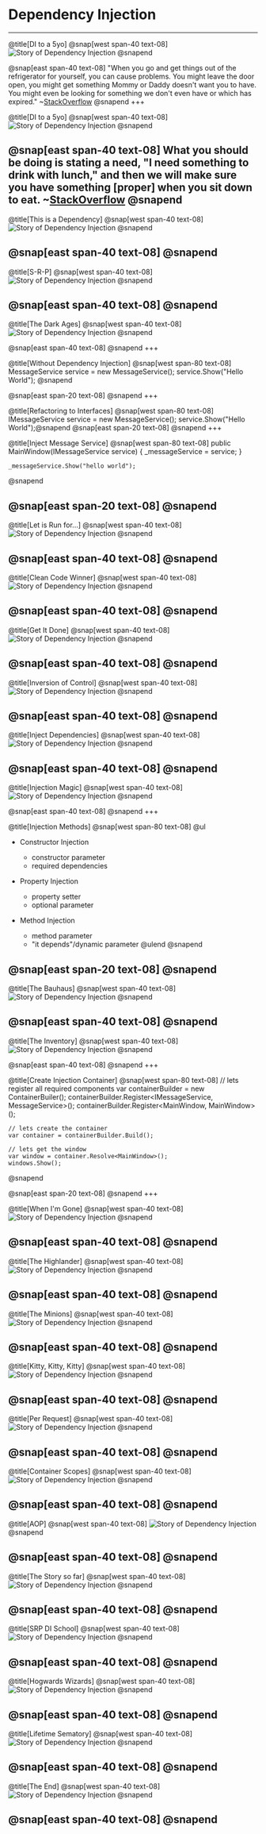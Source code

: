 # Dependency Injection
---
@title[DI to a 5yo]
@snap[west span-40 text-08]
![Story of Dependency Injection](di/2019-08-06_Comic_The-Story-Of-DI_pt00.jpeg)
@snapend

@snap[east span-40 text-08]
"When you go and get things out of the refrigerator for yourself, you can cause problems. You might leave the door open, you might get something Mommy or Daddy doesn't want you to have. You might even be looking for something we don't even have or which has expired." ~[StackOverflow](http://bit.ly/1mBlD78)
@snapend
+++

@title[DI to a 5yo]
@snap[west span-40 text-08]
![Story of Dependency Injection](di/2019-08-06_Comic_The-Story-Of-DI_pt00.jpeg)
@snapend

@snap[east span-40 text-08]
What you should be doing is stating a need, "I need something to drink with lunch," and then we will make sure you have something [proper] when you sit down to eat. ~[StackOverflow](http://bit.ly/1mBlD78)
@snapend
---

@title[This is a Dependency]
@snap[west span-40 text-08]
![Story of Dependency Injection](di/2019-08-06_Comic_The-Story-Of-DI_pt01.jpeg)
@snapend

@snap[east span-40 text-08]
@snapend
---

@title[S-R-P]
@snap[west span-40 text-08]
![Story of Dependency Injection](di/2019-08-06_Comic_The-Story-Of-DI_pt02.jpeg)
@snapend

@snap[east span-40 text-08]
@snapend
---

@title[The Dark Ages]
@snap[west span-40 text-08]
![Story of Dependency Injection](di/2019-08-06_Comic_The-Story-Of-DI_pt03.jpeg)
@snapend

@snap[east span-40 text-08]
@snapend
+++

@title[Without Dependency Injection]
@snap[west span-80 text-08]
    MessageService service = new MessageService();
    service.Show("Hello World");
@snapend

@snap[east span-20 text-08]
@snapend
+++

@title[Refactoring to Interfaces]
@snap[west span-80 text-08]
    IMessageService service = new MessageService();
    service.Show("Hello World");@snapend
@snap[east span-20 text-08]
@snapend
+++

@title[Inject Message Service]
@snap[west span-80 text-08]
    public MainWindow(IMessageService service)
    {
        _messageService = service;
    }

    _messageService.Show("hello world");
@snapend

@snap[east span-20 text-08]
@snapend
---

@title[Let is Run for...]
@snap[west span-40 text-08]
![Story of Dependency Injection](di/2019-08-06_Comic_The-Story-Of-DI_pt04.jpeg)
@snapend

@snap[east span-40 text-08]
@snapend
---

@title[Clean Code Winner]
@snap[west span-40 text-08]
![Story of Dependency Injection](di/2019-08-06_Comic_The-Story-Of-DI_pt05.jpeg)
@snapend

@snap[east span-40 text-08]
@snapend
---

@title[Get It Done]
@snap[west span-40 text-08]
![Story of Dependency Injection](di/2019-08-06_Comic_The-Story-Of-DI_pt06.jpeg)
@snapend

@snap[east span-40 text-08]
@snapend
---

@title[Inversion of Control]
@snap[west span-40 text-08]
![Story of Dependency Injection](di/2019-08-06_Comic_The-Story-Of-DI_pt07.jpeg)
@snapend

@snap[east span-40 text-08]
@snapend
---

@title[Inject Dependencies]
@snap[west span-40 text-08]
![Story of Dependency Injection](di/2019-08-06_Comic_The-Story-Of-DI_pt08.jpeg)
@snapend

@snap[east span-40 text-08]
@snapend
---

@title[Injection Magic]
@snap[west span-40 text-08]
![Story of Dependency Injection](di/2019-08-06_Comic_The-Story-Of-DI_pt09.jpeg)
@snapend

@snap[east span-40 text-08]
@snapend
+++

@title[Injection Methods]
@snap[west span-80 text-08]
@ul
- Constructor Injection
 	- constructor parameter
 	- required dependencies

- Property Injection
 	- property setter
 	- optional parameter

- Method Injection
	- method parameter
	- "it depends"/dynamic parameter
@ulend
@snapend

@snap[east span-20 text-08]
@snapend
---

@title[The Bauhaus]
@snap[west span-40 text-08]
![Story of Dependency Injection](di/2019-08-06_Comic_The-Story-Of-DI_pt10.jpeg)
@snapend

@snap[east span-40 text-08]
@snapend
---

@title[The Inventory]
@snap[west span-40 text-08]
![Story of Dependency Injection](di/2019-08-06_Comic_The-Story-Of-DI_pt11.jpeg)
@snapend

@snap[east span-40 text-08]
@snapend
+++

@title[Create Injection Container]
@snap[west span-80 text-08]
    // lets register all required components
    var containerBuilder = new ContainerBuiler();
    containerBuilder.Register<IMessageService, MessageService>();
    containerBuilder.Register<MainWindow, MainWindow>();
    
    // lets create the container
    var container = containerBuilder.Build();

    // lets get the window
    var window = container.Resolve<MainWindow>();
    windows.Show();
@snapend

@snap[east span-20 text-08]
@snapend
+++

@title[When I'm Gone]
@snap[west span-40 text-08]
![Story of Dependency Injection](di/2019-08-06_Comic_The-Story-Of-DI_pt12.jpeg)
@snapend

@snap[east span-40 text-08]
@snapend
---

@title[The Highlander]
@snap[west span-40 text-08]
![Story of Dependency Injection](di/2019-08-06_Comic_The-Story-Of-DI_pt13.jpeg)
@snapend

@snap[east span-40 text-08]
@snapend
---

@title[The Minions]
@snap[west span-40 text-08]
![Story of Dependency Injection](di/2019-08-06_Comic_The-Story-Of-DI_pt14.jpeg)
@snapend

@snap[east span-40 text-08]
@snapend
---

@title[Kitty, Kitty, Kitty]
@snap[west span-40 text-08]
![Story of Dependency Injection](di/2019-08-06_Comic_The-Story-Of-DI_pt15.jpeg)
@snapend

@snap[east span-40 text-08]
@snapend
---

@title[Per Request]
@snap[west span-40 text-08]
![Story of Dependency Injection](di/2019-08-06_Comic_The-Story-Of-DI_pt16.jpeg)
@snapend

@snap[east span-40 text-08]
@snapend
---

@title[Container Scopes]
@snap[west span-40 text-08]
![Story of Dependency Injection](di/2019-08-06_Comic_The-Story-Of-DI_pt17.jpeg)
@snapend

@snap[east span-40 text-08]
@snapend
---

@title[AOP]
@snap[west span-40 text-08]
![Story of Dependency Injection](di/2019-08-06_Comic_The-Story-Of-DI_pt18.jpeg)
@snapend

@snap[east span-40 text-08]
@snapend
---

@title[The Story so far]
@snap[west span-40 text-08]
![Story of Dependency Injection](di/2019-08-06_Comic_The-Story-Of-DI_pt19.jpeg)
@snapend

@snap[east span-40 text-08]
@snapend
---

@title[SRP DI School]
@snap[west span-40 text-08]
![Story of Dependency Injection](di/2019-08-06_Comic_The-Story-Of-DI_pt20.jpeg)
@snapend

@snap[east span-40 text-08]
@snapend
---

@title[Hogwards Wizards]
@snap[west span-40 text-08]
![Story of Dependency Injection](di/2019-08-06_Comic_The-Story-Of-DI_pt21.jpeg)
@snapend

@snap[east span-40 text-08]
@snapend
---

@title[Lifetime Sematory]
@snap[west span-40 text-08]
![Story of Dependency Injection](di/2019-08-06_Comic_The-Story-Of-DI_pt22.jpeg)
@snapend

@snap[east span-40 text-08]
@snapend
---

@title[The End]
@snap[west span-40 text-08]
![Story of Dependency Injection](di/2019-08-06_Comic_The-Story-Of-DI_pt23.jpeg)
@snapend

@snap[east span-40 text-08]
@snapend
---

